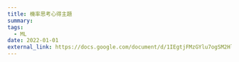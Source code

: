 ```yaml
---
title: 機率思考心得主題
summary:
tags:
  - ML
date: 2022-01-01
external_link: https://docs.google.com/document/d/1IEgtjFMzGYlu7ogSM2Hlx1O47i3z9qlz/edit
---
```

